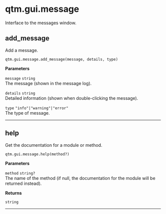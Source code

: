 # qtm.gui.message

Interface to the messages window.

## add_message

Add a message.
```
qtm.gui.message.add_message(message, details, type)
```

**Parameters**

`message` `string`<br/>
The message (shown in the message log).

`details` `string`<br/>
Detailed information (shown when double-clicking the message).

`type` `"info"|"warning"|"error"`<br/>
The type of message.



---

## help

Get the documentation for a module or method.
```
qtm.gui.message.help(method?)
```

**Parameters**

`method` `string?`<br/>
The name of the method (if null, the documentation for the module will be returned instead).


**Returns**

`string` 

---

